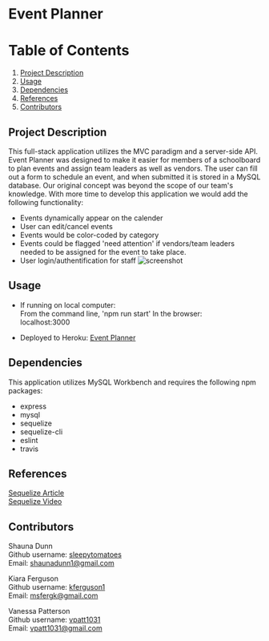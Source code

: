 # Event Planner

# Table of Contents
1. [Project Description](#description)
2. [Usage](#usage)
3. [Dependencies](#dependencies)
4. [References](#references)
5. [Contributors](#contributors)

## Project Description <a name="description"></a>
This full-stack application utilizes the MVC paradigm and a server-side API.  Event Planner was designed to make it easier for members of a schoolboard to plan events and assign team leaders as well as vendors.  The user can fill out a form to schedule an event, and when submitted it is stored in a MySQL database.  Our original concept was beyond the scope of our team's knowledge.  With more time to develop this application we would add the following functionality:
- Events dynamically appear on the calender
- User can edit/cancel events
- Events would be color-coded by category
- Events could be flagged 'need attention' if vendors/team leaders needed to be assigned for the event to take place.
- User login/authentification for staff
![screenshot](public/img/eventplannerSS.png)


## Usage <a name="usage"></a>
- If running on local computer:\
From the command line, 
'npm run start'
In the browser:\
localhost:3000

- Deployed to Heroku:
[Event Planner](https://sheltered-plateau-08312.herokuapp.com/)

## Dependencies <a name="dependencies"></a>
This application utilizes MySQL Workbench and requires the following npm packages:
- express
- mysql
- sequelize
- sequelize-cli
- eslint
- travis

## References <a name="references"></a>
[Sequelize Article](https://bezkoder.com/node-js-express-sequelize-mysql/)\
[Sequelize Video](https://www.youtube.com/watch?v=bOHysWYMZM0)

## Contributors <a name="contributors"></a>
Shauna Dunn\
Github username: [sleepytomatoes](https://github.com/sleepytomatoes)\
Email: shaunadunn1@gmail.com

Kiara Ferguson\
Github username: [kferguson1](https://github.com/kferguson1)\
Email: msfergk@gmail.com

Vanessa Patterson\
Github username: [vpatt1031](https://github.com/vpatt1031)\
Email: vpatt1031@gmail.com